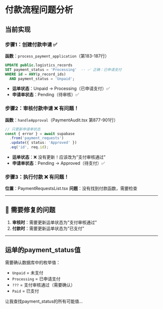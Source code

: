 # 付款流程问题分析

## 当前实现

### 步骤1：创建付款申请 ✅
**函数**：`process_payment_application`（第183-187行）
```sql
UPDATE public.logistics_records
SET payment_status = 'Processing'  -- ✅ 正确：已申请支付
WHERE id = ANY(p_record_ids)
  AND payment_status = 'Unpaid';
```
- **运单状态**：Unpaid → Processing（已申请支付）✅
- **申请单状态**：Pending（待审核）✅

### 步骤2：审核付款申请 ❌ 有问题！
**函数**：`handleApproval`（PaymentAudit.tsx 第877-901行）
```typescript
// 只更新申请单状态
const { error } = await supabase
  .from('payment_requests')
  .update({ status: 'Approved' })
  .eq('id', req.id);
```
- **运单状态**：❌ 没有更新！应该改为"支付审核通过"
- **申请单状态**：Pending → Approved（待支付）✅

### 步骤3：执行付款 ❌ 有问题！
**位置**：PaymentRequestsList.tsx
**问题**：没有找到付款函数，需要检查

---

## 🎯 需要修复的问题

1. **审核时**：需要更新运单状态为"支付审核通过"
2. **付款时**：需要更新运单状态为"已支付"

---

## 运单的payment_status值

需要确认数据库中的枚举值：
- `Unpaid` = 未支付
- `Processing` = 已申请支付
- `???` = 支付审核通过（需要确认）
- `Paid` = 已支付

让我查找payment_status的所有可能值...

